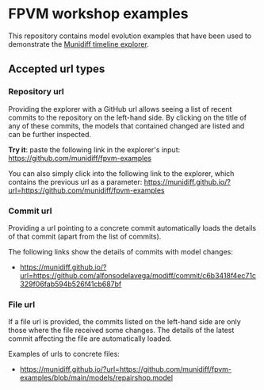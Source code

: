 # FPVM workshop examples

This repository contains model evolution examples that have been used to demonstrate the [Munidiff timeline explorer](https://github.com/munidiff/munidiff.github.io).

## Accepted url types

### Repository url

Providing the explorer with a GitHub url allows seeing a list of recent commits to the repository on the left-hand side. By clicking on the title of any of these commits, the models that contained changed are listed and can be further inspected.

**Try it**: paste the following link in the explorer's input: https://github.com/munidiff/fpvm-examples

You can also simply click into the following link to the explorer, which contains the previous url as a parameter: https://munidiff.github.io/?url=https://github.com/munidiff/fpvm-examples

### Commit url

Providing a url pointing to a concrete commit automatically loads the details of that commit (apart from the list of commits).

The following links show the details of commits with model changes:

- https://munidiff.github.io/?url=https://github.com/alfonsodelavega/modiff/commit/c6b3418f4ec71c329f06fab594b526f41cb687bf

### File url

If a file url is provided, the commits listed on the left-hand side are only those where the file received some changes. The details of the latest commit affecting the file are automatically loaded.

Examples of urls to concrete files:

- https://munidiff.github.io/?url=https://github.com/munidiff/fpvm-examples/blob/main/models/repairshop.model

